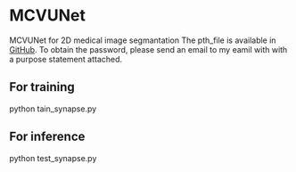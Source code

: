 # MCVUNet
MCVUNet for 2D medical image segmantation
The pth_file is available in [GitHub](https://github.com/microsoft/Swin-Transformer/tree/main). To obtain the password, please send an email to my eamil with with a purpose statement attached.

## For training

python tain_synapse.py

## For inference

python test_synapse.py
